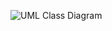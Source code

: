 ![UML Class Diagram](https://user-images.githubusercontent.com/74929461/149625082-d272d80b-ba39-44c0-9d0d-eda020a0a527.jpg)
